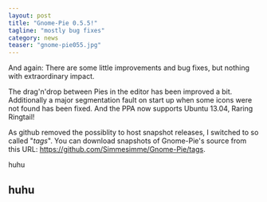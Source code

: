 ```yaml
---
layout: post
title: "Gnome-Pie 0.5.5!"
tagline: "mostly bug fixes"
category: news
teaser: "gnome-pie055.jpg"
---
```


And again: There are some little improvements and bug fixes, but nothing with extraordinary impact.

<!--more-->

The drag'n'drop between Pies in the editor has been improved a bit. Additionally a major segmentation fault on start up when some icons were not found has been fixed. And the PPA now supports Ubuntu 13.04, Raring Ringtail!

As github removed the possiblity to host snapshot releases, I switched to so called "<em>tags</em>". You can download snapshots of Gnome-Pie's source from this URL: <a href="https://github.com/Simmesimme/Gnome-Pie/tags" title="https://github.com/Simmesimme/Gnome-Pie/tags" target="_blank">https://github.com/Simmesimme/Gnome-Pie/tags</a>.

huhu

## huhu
